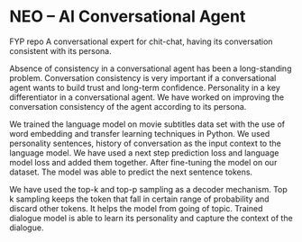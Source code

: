 # NEO – AI Conversational Agent
FYP repo
A conversational expert for chit-chat, having its conversation consistent with its persona.

Absence of consistency in a conversational agent has been a long-standing problem. Conversation consistency is very important if a conversational agent wants to build trust and long-term confidence. Personality in a key differentiator in a conversational agent. We have worked on improving the conversation consistency of the agent according to its persona.

 We trained the language model on movie subtitles data set with the use of word embedding and transfer learning techniques in Python. We used personality sentences, history of conversation as the input context to the language model. We have used a next step prediction loss and language model loss and added them together. After fine-tuning the model on our dataset. The model was able to predict the next sentence tokens.

We have used the top-k and top-p sampling as a decoder mechanism. Top k sampling keeps the token that fall in certain range of probability and discard other tokens. It helps the model from going of topic. Trained dialogue model is able to learn its personality and capture the context of the dialogue.


